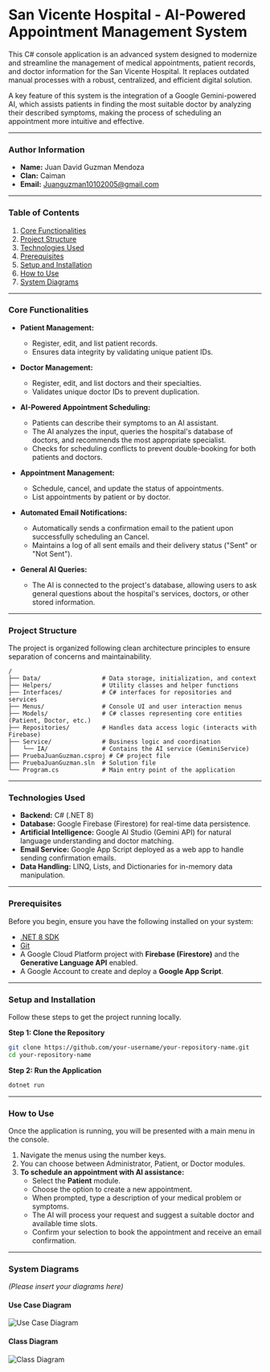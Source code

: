# San Vicente Hospital - AI-Powered Appointment Management System

This C# console application is an advanced system designed to modernize and streamline the management of medical appointments, patient records, and doctor information for the San Vicente Hospital. It replaces outdated manual processes with a robust, centralized, and efficient digital solution.

A key feature of this system is the integration of a Google Gemini-powered AI, which assists patients in finding the most suitable doctor by analyzing their described symptoms, making the process of scheduling an appointment more intuitive and effective.

---

### Author Information

*   **Name:** Juan David Guzman Mendoza
*   **Clan:** Caiman
*   **Email:** Juanguzman10102005@gmail.com

---

### Table of Contents

1.  [Core Functionalities](#core-functionalities)
2.  [Project Structure](#project-structure)
3.  [Technologies Used](#technologies-used)
4.  [Prerequisites](#prerequisites)
5.  [Setup and Installation](#setup-and-installation)
6.  [How to Use](#how-to-use)
7.  [System Diagrams](#system-diagrams)

---

### Core Functionalities

*   **Patient Management:**
    *   Register, edit, and list patient records.
    *   Ensures data integrity by validating unique patient IDs.

*   **Doctor Management:**
    *   Register, edit, and list doctors and their specialties.
    *   Validates unique doctor IDs to prevent duplication.

*   **AI-Powered Appointment Scheduling:**
    *   Patients can describe their symptoms to an AI assistant.
    *   The AI analyzes the input, queries the hospital's database of doctors, and recommends the most appropriate specialist.
    *   Checks for scheduling conflicts to prevent double-booking for both patients and doctors.

*   **Appointment Management:**
    *   Schedule, cancel, and update the status of appointments.
    *   List appointments by patient or by doctor.

*   **Automated Email Notifications:**
    *   Automatically sends a confirmation email to the patient upon successfully scheduling an Cancel.
    *   Maintains a log of all sent emails and their delivery status ("Sent" or "Not Sent").

*   **General AI Queries:**
    *   The AI is connected to the project's database, allowing users to ask general questions about the hospital's services, doctors, or other stored information.

---

### Project Structure

The project is organized following clean architecture principles to ensure separation of concerns and maintainability.

```
/
├── Data/                 # Data storage, initialization, and context
├── Helpers/              # Utility classes and helper functions
├── Interfaces/           # C# interfaces for repositories and services
├── Menus/                # Console UI and user interaction menus
├── Models/               # C# classes representing core entities (Patient, Doctor, etc.)
├── Repositories/         # Handles data access logic (interacts with Firebase)
├── Service/              # Business logic and coordination
│   └── IA/               # Contains the AI service (GeminiService)
├── PruebaJuanGuzman.csproj # C# project file
├── PruebaJuanGuzman.sln  # Solution file
└── Program.cs            # Main entry point of the application
```

---

### Technologies Used

*   **Backend:** C# (.NET 8)
*   **Database:** Google Firebase (Firestore) for real-time data persistence.
*   **Artificial Intelligence:** Google AI Studio (Gemini API) for natural language understanding and doctor matching.
*   **Email Service:** Google App Script deployed as a web app to handle sending confirmation emails.
*   **Data Handling:** LINQ, Lists, and Dictionaries for in-memory data manipulation.

---

### Prerequisites

Before you begin, ensure you have the following installed on your system:

*   [.NET 8 SDK](https://dotnet.microsoft.com/download/dotnet/8.0)
*   [Git](https://git-scm.com/downloads)
*   A Google Cloud Platform project with **Firebase (Firestore)** and the **Generative Language API** enabled.
*   A Google Account to create and deploy a **Google App Script**.

---

### Setup and Installation

Follow these steps to get the project running locally.

**Step 1: Clone the Repository**
```bash
git clone https://github.com/your-username/your-repository-name.git
cd your-repository-name
```


**Step 2: Run the Application**
```bash
dotnet run
```

---

### How to Use

Once the application is running, you will be presented with a main menu in the console.

1.  Navigate the menus using the number keys.
2.  You can choose between Administrator, Patient, or Doctor modules.
3.  **To schedule an appointment with AI assistance:**
    *   Select the **Patient** module.
    *   Choose the option to create a new appointment.
    *   When prompted, type a description of your medical problem or symptoms.
    *   The AI will process your request and suggest a suitable doctor and available time slots.
    *   Confirm your selection to book the appointment and receive an email confirmation.

---

### System Diagrams

*(Please insert your diagrams here)*

#### Use Case Diagram
![Use Case Diagram](path/to/your/use-case-diagram.png)

#### Class Diagram
![Class Diagram](path/to/your/class-diagram.png)